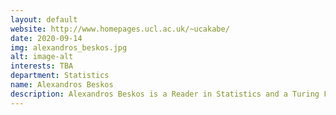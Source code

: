 ```yaml
---
layout: default
website: http://www.homepages.ucl.ac.uk/~ucakabe/
date: 2020-09-14
img: alexandros_beskos.jpg
alt: image-alt
interests: TBA
department: Statistics
name: Alexandros Beskos
description: Alexandros Beskos is a Reader in Statistics and a Turing Fellow, H-Index 20. He is a the Leader of the “Stochastic Modelling of Complex Systems” Group. His research includes Methodology & Applications for Monte-Carlo & Optimisation (MCMC, Sequential Monte-Carlo, Hamiltonian Monte-Carlo, Data Assimilation, Inverse Problems, 3D-VAR), Statistical Modelling & Applications in Finance, Epigenetics, Biostatistics, Graphical Models, Atmospheric Sciences, and Econometrics, Copulas. He is Associate Editor of Journal of Statistics & Computing, PI at an EPSRC First Grant (2011-12, £99K), a co-I at a Standard EPSRC Grant (2013-18, £408K) and an ATI Grant (2019-20, £225K). He has been awarded the Leverhulme Trust Prize (2015-20, £100K), 1 of 5 awarded in 2014 in the UK in Mathematics & Statistics. He sas supervised 6 Post-Doctoral Researchers (1 current) and 6 PhD students (3 current). He has collaborations in the USA (Caltech, Harvard), Singapore (NUS), Japan (Osaka University), Spain (Pompeu Fabra); and various UK. He is a visiting Associate Professor at Yale-NUS, Singapore (2020) and was a visitor at the Signal Processing Group, Cambridge (2014-15).
---
```

